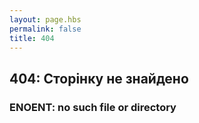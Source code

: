 ```yaml
---
layout: page.hbs
permalink: false
title: 404
---
```

## 404: Сторінку не знайдено
### ENOENT: no such file or directory
